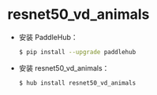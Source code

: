 # resnet50_vd_animals
* 安装 PaddleHub：

    ```bash
    $ pip install --upgrade paddlehub
    ```

* 安装 resnet50_vd_animals：

    ```bash
    $ hub install resnet50_vd_animals
    ```

